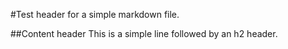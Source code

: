 #Test header for a simple markdown file.  

##Content header
This is a simple line followed by an h2 header.
